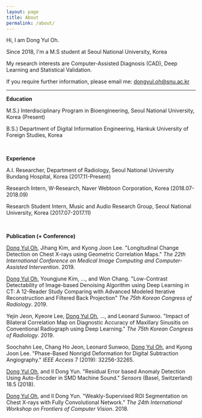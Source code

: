 ```yaml
---
layout: page
title: About
permalink: /about/
---
```


Hi, I am Dong Yul Oh.

Since 2018, I'm a M.S student at Seoul National University, Korea

My research interests are Computer-Assisted Diagnosis (CAD), Deep Learning and Statistical Validation.

If you require further information, please email me: <dongyul.oh@snu.ac.kr>

---

**Education**

M.S.) Interdisciplinary Program in Bioengineering, Seoul National University, Korea (Present)

B.S.) Department of Digital Information Engineering, Hankuk University of Foreign Studies, Korea

<br/>


**Experience**

A.I. Researcher, Department of Radiology, Seoul National University Bundang Hospital, Korea (2017.11-Present)

Research Intern, W-Research, Naver Webtoon Corporation, Korea (2018.07-2018.09)

Research Student Intern, Music and Audio Research Group, Seoul National University, Korea (2017.07-2017.11)

<br/>


**Publication (+ Conference)**

<u>Dong Yul Oh</u>, Jihang Kim, and Kyong Joon Lee. "Longitudinal Change Detection on Chest X-rays using Geometric Correlation Maps." *The 22th International Conference on Medical Image Computing and Computer-Assisted Intervention*. 2019.

<u>Dong Yul Oh</u>, Youngjune Kim, …, and Won Chang. "Low-Contrast Detectability of Image-based Denoising Algorithm using Deep Learning in CT: A 12-Reader Study Comparing with Advanced Modeled Iterative Reconstruction and Filtered Back Projection" *The 75th Korean Congress of Radiology*. 2019. 

Yejin Jeon, Kyeore Lee, <u>Dong Yul Oh</u>, …, and Leonard Sunwoo. "Impact of Bilateral Correlation Map on Diagnostic Accuracy of Maxillary Sinusitis on Conventional Radiograph using Deep Learning." *The 75th Korean Congress of Radiology*. 2019.

Soochahn Lee, Chang Ho Jeon, Leonard Sunwoo, <u>Dong Yul Oh</u>, and Kyong Joon Lee. "Phase-Based Nonrigid Deformation for Digital Subtraction Angiography." *IEEE Access* 7 (2019): 32256-32265. 

<u>Dong Yul Oh</u>, and Il Dong Yun. "Residual Error based Anomaly Detection Using Auto-Encoder in SMD Machine Sound." *Sensors* (Basel, Switzerland) 18.5 (2018).

<u>Dong Yul Oh</u>, and Il Dong Yun. "Weakly-Supervised ROI Segmentation on Chest X-rays with Fully Convolutional Network." *The 24th International Workshop on Frontiers of Computer Vision*. 2018. 





